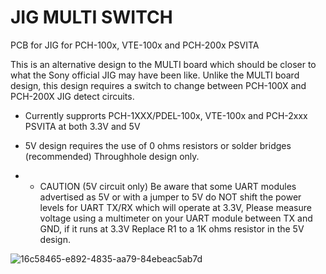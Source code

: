 # JIG MULTI SWITCH
PCB for JIG for PCH-100x, VTE-100x and PCH-200x PSVITA

This is an alternative design to the MULTI board which should be closer to what the Sony official JIG may have been like.
Unlike the MULTI board design, this design requires a switch to change between PCH-100X and PCH-200X JIG detect circuits.

* Currently supprorts PCH-1XXX/PDEL-100x, VTE-100x and PCH-2xxx PSVITA at both 3.3V and 5V
* 5V design requires the use of 0 ohms resistors or solder bridges (recommended)
Throughhole design only.

* * CAUTION (5V circuit only) Be aware that some UART modules advertised as 5V or with a jumper to 5V do NOT shift the power levels for UART TX/RX which will operate at 3.3V, Please measure voltage using a multimeter on your UART module between TX and GND, if it runs at 3.3V Replace R1 to a 1K ohms resistor in the 5V design.

![16c58465-e892-4835-aa79-84ebeac5ab7d](https://github.com/mathieulh/PSVITA-JIG-PCB/assets/203427/dc89bd51-c5e0-4d85-b3b7-187f3298e602)

